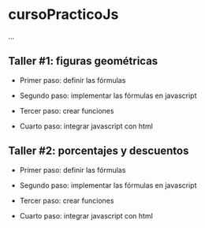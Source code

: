# cursoPracticoJs

...

## Taller #1: figuras geométricas

- Primer paso: definir las fórmulas

- Segundo paso: implementar las fórmulas en javascript

- Tercer paso: crear funciones

- Cuarto paso: integrar javascript con html

## Taller #2: porcentajes y descuentos

- Primer paso: definir las fórmulas

- Segundo paso: implementar las fórmulas en javascript

- Tercer paso: crear funciones

- Cuarto paso: integrar javascript con html

